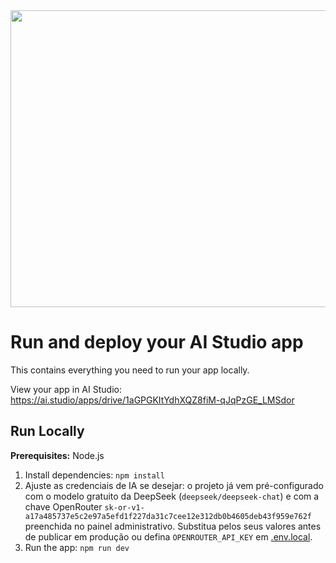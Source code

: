 <div align="center">
<img width="1200" height="475" alt="GHBanner" src="https://github.com/user-attachments/assets/0aa67016-6eaf-458a-adb2-6e31a0763ed6" />
</div>

# Run and deploy your AI Studio app

This contains everything you need to run your app locally.

View your app in AI Studio: https://ai.studio/apps/drive/1aGPGKItYdhXQZ8fiM-qJqPzGE_LMSdor

## Run Locally

**Prerequisites:**  Node.js


1. Install dependencies:
   `npm install`
2. Ajuste as credenciais de IA se desejar: o projeto já vem pré-configurado com o modelo gratuito da DeepSeek (`deepseek/deepseek-chat`) e com a chave OpenRouter `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` preenchida no painel administrativo. Substitua pelos seus valores antes de publicar em produção ou defina `OPENROUTER_API_KEY` em [.env.local](.env.local).
3. Run the app:
   `npm run dev`
